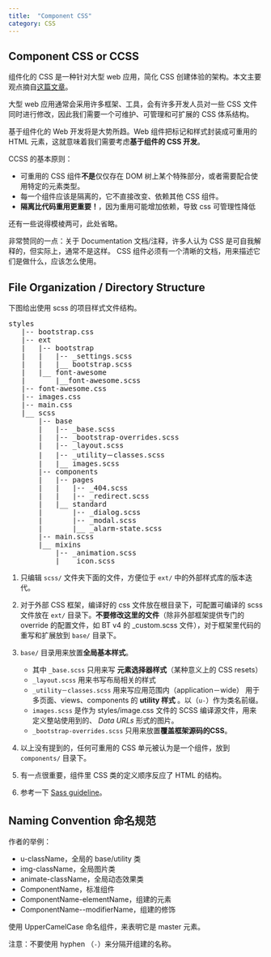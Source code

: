 ```yaml
---
title:  "Component CSS"
category: CSS
---
```

## Component CSS or CCSS

组件化的 CSS 是一种针对大型 web 应用，简化 CSS 创建体验的架构。本文主要观点摘自[这篇文章](http://www.sitepoint.com/introducing-ccss-component-css/)。

大型 web 应用通常会采用许多框架、工具，会有许多开发人员对一些 CSS 文件同时进行修改，因此我们需要一个可维护、可管理和可扩展的 CSS 体系结构。

基于组件化的 Web 开发将是大势所趋。Web 组件把标记和样式封装成可重用的 HTML 元素，这就意味着我们需要考虑**基于组件的 CSS 开发**。

<!--more-->

CCSS 的基本原则：

+ 可重用的 CSS 组件**不是**仅仅存在 DOM 树上某个特殊部分，或者需要配合使用特定的元素类型。
+ 每一个组件应该是隔离的，它不直接改变、依赖其他 CSS 组件。
+ **隔离比代码重用更重要！**，因为重用可能增加依赖，导致 css 可管理性降低

还有一些说得模棱两可，此处省略。

非常赞同的一点：关于 Documentation 文档/注释，许多人认为 CSS 是可自我解释的，但实际上，通常不是这样。 <span class="blue-text">CSS 组件必须有一个清晰的文档，用来描述它们是做什么，应该怎么使用</span>。

## File Organization / Directory Structure

下图给出使用 scss 的项目样式文件结构。

<pre>
styles
   |-- bootstrap.css
   |-- ext
   |   |-- bootstrap
   |   |   |-- _settings.scss
   |   |   |__ bootstrap.scss
   |   |__ font-awesome
   |       |__font-awesome.scss
   |-- font-awesome.css
   |-- images.css
   |-- main.css
   |__ scss
       |-- base
       |   |-- _base.scss
       |   |-- _bootstrap-overrides.scss
       |   |-- _layout.scss
       |   |-- _utility－classes.scss
       |   |__ images.scss
       |-- components
       |   |-- pages
       |   |   |-- _404.scss
       |   |   |-- _redirect.scss
       |   |__ standard
       |       |-- _dialog.scss
       |       |-- _modal.scss
       |       |__ _alarm-state.scss
       |-- main.scss
       |__ mixins
           |-- _animation.scss
           |__ _icon.scss
</pre>

1. 只编辑 `scss/` 文件夹下面的文件，方便位于 `ext/` 中的外部样式库的版本迭代。
2. 对于外部 CSS 框架，编译好的 css 文件放在根目录下，可配置可编译的 scss 文件放在 `ext/` 目录下。**不要修改这里的文件**（除非外部框架提供专门的 override 的配置文件，如 BT v4 的 _custom.scss 文件），对于框架里代码的重写和扩展放到 `base/` 目录下。
3. `base/` 目录用来放置**全局基本样式**。

    + 其中 `_base.scss` 只用来写 **元素选择器样式**（某种意义上的 CSS resets）
    + `_layout.scss` 用来书写布局相关的样式
    + `_utility－classes.scss` 用来写应用范围内（application－wide） 用于多页面、views、components 的 **utility 样式** 。以（`u-`）作为类名前缀。
    + `images.scss` 是作为 styles/image.css 文件的 SCSS 编译源文件，用来定义整站使用到的、 _Data URLs_ 形式的图片。
    + `_bootstrap-overrides.scss` 只用来放置**覆盖框架源码的CSS**。

4. 以上没有提到的，任何可重用的 CSS 单元被认为是一个组件，放到 `components/` 目录下。
5. 有一点很重要，组件里 CSS 类的定义顺序反应了 HTML 的结构。
6. 参考一下 <a href="http://sass-lang.com/documentation/file.SASS_REFERENCE.html" target="_blank">Sass guideline</a>。

## Naming Convention 命名规范

作者的举例：

+ u-className，全局的 base/utility 类
+ img-className，全局图片类
+ animate-className，全局动态效果类
+ ComponentName，标准组件
+ ComponentName-elementName，组建的元素
+ ComponentName--modifierName，组建的修饰

使用 UpperCamelCase 命名组件，来表明它是 master 元素。

注意：不要使用 hyphen （`-`）来分隔开组建的名称。
